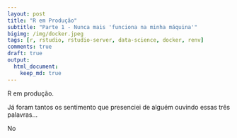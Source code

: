 ```yaml
---
layout: post
title: "R em Produção"
subtitle: "Parte 1 - Nunca mais 'funciona na minha máquina'"
bigimg: /img/docker.jpeg
tags: [r, rstudio, rstudio-server, data-science, docker, renv]
comments: true
draft: true
output:
  html_document:
    keep_md: true
---
```


R em produção.

Já foram tantos os sentimento que presenciei de alguém ouvindo essas três palavras...

No 